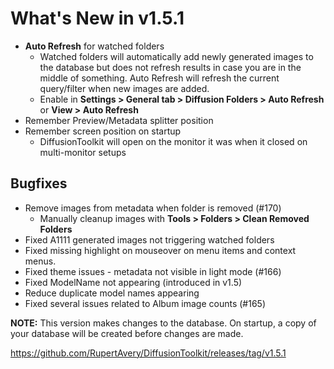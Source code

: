 # What's New in v1.5.1

* **Auto Refresh** for watched folders
   * Watched folders will automatically add newly generated images to the database but does not refresh results in case you are in the middle of something. Auto Refresh will refresh the current query/filter when new images are added. 
   * Enable in **Settings > General tab > Diffusion Folders > Auto Refresh** or **View > Auto Refresh**
* Remember Preview/Metadata splitter position
* Remember screen position on startup
   * DiffusionToolkit will open on the monitor it was when it closed on multi-monitor setups

## Bugfixes

* Remove images from metadata when folder is removed (#170)
    * Manually cleanup images with **Tools > Folders > Clean Removed Folders**
* Fixed A1111 generated images not triggering watched folders
* Fixed missing highlight on mouseover on menu items and context menus.
* Fixed theme issues - metadata not visible in light mode (#166)
* Fixed ModelName not appearing (introduced in v1.5)
* Reduce duplicate model names appearing
* Fixed several issues related to Album image counts (#165)

**NOTE:** This version makes changes to the database. On startup, a copy of your database will be created before changes are made. 

https://github.com/RupertAvery/DiffusionToolkit/releases/tag/v1.5.1
